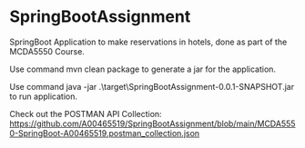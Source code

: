 # SpringBootAssignment
SpringBoot Application to make reservations in hotels, done as part of the MCDA5550 Course.

Use command mvn clean package to generate a jar for the application.

Use command java -jar .\target\SpringBootAssignment-0.0.1-SNAPSHOT.jar to run application.

Check out the POSTMAN API Collection: https://github.com/A00465519/SpringBootAssignment/blob/main/MCDA5550-SpringBoot-A00465519.postman_collection.json
